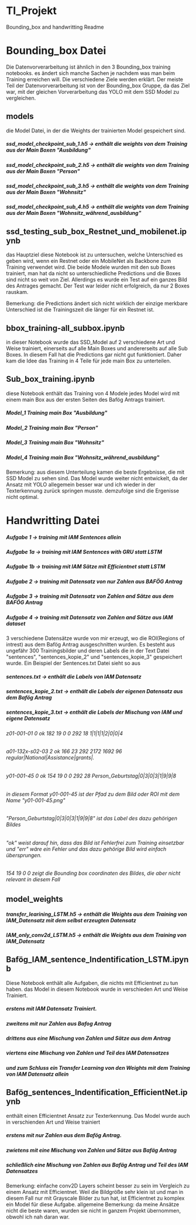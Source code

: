 # TI_Projekt
Bounding_box and handwritting Readme

# Bounding_box Datei
Die Datenvorverarbeitung ist ähnlich in den 3 Bounding_box training notebooks. es ändert sich manche Sachen je nachdem was man beim Training erreichen will. Die verschiedene Ziele werden erklärt. 
Der meiste Teil der Datenvorverarbeitung ist von der Bounding_box Gruppe, da  das Ziel war, mit der gleichen Vorverarbeitung das YOLO mit dem SSD Model zu vergleichen.

## models
die Model Datei, in der die Weights der trainierten Model gespeichert sind. 
##### ssd_model_checkpoint_sub_1.h5 -> enthält die weights von dem Training aus der Main Boxen "Ausbildung"
##### ssd_model_checkpoint_sub_2.h5 -> enthält die weights von dem Training aus der Main Boxen "Person"
##### ssd_model_checkpoint_sub_3.h5 -> enthält die weights von dem Training aus der Main Boxen "Wohnsitz"
##### ssd_model_checkpoint_sub_4.h5 -> enthält die weights von dem Training aus der Main Boxen "Wohnsitz_während_ausbildung"

## ssd_testing_sub_box_Restnet_und_mobilenet.ipynb
das Hauptziel diese Notebook ist zu untersuchen, welche Unterschied es geben wird, wenn ein Restnet oder ein MobileNet als Backbone zum Training verwendet wird.
Die beide Modele wurden mit den sub Boxes trainiert, man hat da nicht so unterschiedliche Predictions und die Boxes sind nicht so weit von Ziel. Allerdings es wurde ein Test auf ein ganzes Bild des Antrages gemacht. Der Test war leider nicht erfolgreich, da nur 2 Boxes rauskam.

 Bemerkung: die Predictions ändert sich nicht wirklich der einzige merkbare Unterschied ist die Trainingszeit die länger für ein Restnet ist.

## bbox_training-all_subbox.ipynb
in dieser Notebook wurde das SSD_Model auf 2 verschiedene Art und Weise trainiert, einerseits auf alle Main Boxes und andererseits auf alle Sub Boxes. In diesem Fall hat die Predictions gar nicht gut funktioniert. Daher kam die Idee das Training in 4 Teile für jede main Box zu unterteilen.

## Sub_box_training.ipynb
diese Notebook enthält das Training von 4 Modele jedes Model wird mit einem main Box aus der ersten Seiten des Bafög Antrags trainiert.
##### Model_1 Training main Box "Ausbildung"
##### Model_2 Training main Box "Person"
##### Model_3 Training main Box "Wohnsitz"
##### Model_4 Training main Box "Wohnsitz_während_ausbildung"

Bemerkung: aus diesem Unterteilung kamen die beste Ergebnisse, die mit SSD Model zu sehen sind. Das Model wurde weiter nicht entwickelt, da der Ansatz mit YOLO allegemein besser war und ich wieder in der Texterkennung zurück springen musste. demzufolge sind die Ergenisse nicht optimal.

# Handwritting Datei 
##### Aufgabe 1 -> training mit IAM Sentences allein 
##### Aufgabe 1a -> training mit IAM Sentences with GRU statt LSTM  
##### Aufgabe 1b -> training mit IAM Sätze mit Efficientnet statt LSTM
##### Aufgabe 2 -> training mit Datensatz von nur Zahlen aus BAFÖG Antrag
##### Aufgabe 3 -> training mit Datensatz von Zahlen  and Sätze  aus dem BAFÖG Antrag
##### Aufgabe 4 -> training mit Datensatz von Zahlen and Sätze aus IAM dataset

3 verschiedene Datensätze wurde von mir erzeugt, wo die ROI(Regions of intrest) aus dem Bafög Antrag ausgeschnitten wurden. Es besteht aus ungefähr 300 Trainingsbilder und deren Labels die in der Text Datei "sentences", "sentences_kopie_2" und "sentences_kopie_3" gespeichert wurde.
Ein Beispiel der Sentences.txt Datei sieht so aus 
##### sentences.txt -> enthält die Labels von IAM Datensatz
##### sentences_kopie_2.txt -> enthält die Labels der eigenen Datensatz aus dem Bafög Antrag
##### sentences_kopie_3.txt -> enthält die Labels der Mischung von IAM und eigene Datensatz

###### z01-001-01 0 ok 182 19 0 0 292 18 1|1|1|1|2|0|0|4
###### a01-132x-s02-03 2 ok 166 23 292 2172 1692 96 regular|National|Assistance|grants|.
###### y01-001-45 0 ok 154 19 0 0 292 28 Person_Geburtstag|0|3|0|3|1|9|9|8

###### in diesem Format y01-001-45 ist der Pfad zu dem Bild oder ROI mit dem Name "y01-001-45.png"
###### "Person_Geburtstag|0|3|0|3|1|9|9|8" ist das Label des dazu gehörigen Bildes
###### "ok" weist darauf hin, dass das Bild ist Fehlerfrei zum Training einsetzbar und "err" wäre ein Fehler und das dazu gehörige Bild wird einfach übersprungen.
###### 154 19 0 0 zeigt die Bounding box coordinaten des Bildes, die aber nicht relevant in diesem Fall

## model_weights
##### transfer_learining_LSTM.h5 -> enthält die Weights aus dem Training von IAM_Datensatz mit dem selbst erzeugten Datensatz
##### IAM_only_conv2d_LSTM.h5 -> enthält die Weights aus dem Training von IAM_Datensatz

## Bafög_IAM_sentence_Indentification_LSTM.ipynb
Diese Notebook enthält alle Aufgaben, die nichts mit Efficientnet zu tun haben.
das Model in diesem Notebook wurde in verschieden Art und Weise Trainiert. 
##### erstens mit IAM Datensatz Trainiert.
##### zweitens mit nur Zahlen aus Bafog Antrag
##### drittens aus eine Mischung von Zahlen und Sätze aus dem Antrag
##### viertens eine Mischung von Zahlen und Teil des IAM Datensatzes
##### und zum Schluss ein Transfer Learning von den Weights mit dem Training von IAM Datensatz allein

## Bafög_sentences_Indentification_EfficientNet.ipynb
enthält einen Efficientnet Ansatz zur Texterkennung.
Das Model wurde auch in verschienden Art und Weise trainiert
##### erstens mit nur Zahlen aus dem Bafög Antrag.
##### zwietens mit eine Mischung von Zahlen und Sätze aus Bafäg Antrag
##### schließlich eine Mischung von Zahlen aus Bafäg Antrag und Teil des IAM Datensatzes

Bemerkung: einfache conv2D Layers scheint besser zu sein im Vergleich zu einem Ansatz mit Efficientnet. Weil die Bildgröße sehr klein ist und man in diesem Fall nur mit Grayscale Bilder zu tun hat, ist Efficientnet zu komplex ein Model für diese Aufgabe.
allgemeine Bemerkung: da meine Ansätze nicht die beste waren, wurden sie nicht in ganzem Projekt übernommen, obwohl ich nah daran war.
